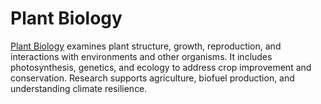 # **Plant Biology**  

[Plant Biology](https://www.biorxiv.org/collection/plant-biology) examines plant structure, growth, reproduction, and interactions with environments and other organisms. It includes photosynthesis, genetics, and ecology to address crop improvement and conservation. Research supports agriculture, biofuel production, and understanding climate resilience.
